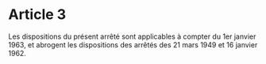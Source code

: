 # Article 3

Les dispositions du présent arrêté sont applicables à compter du 1er janvier 1963, et abrogent les dispositions des arrêtés des 21 mars 1949 et 16 janvier 1962.
